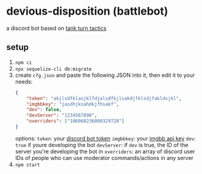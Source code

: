 # devious-disposition (battlebot)
a discord bot based on [tank turn tactics](https://gdcvault.com/play/1017744)

## setup
1. `npm ci`
2. `npx sequelize-cli db:migrate`
3. create `cfg.json` and paste the following JSON into it, then edit it to your needs:
    ```json
    {
        "token": "akjlsdfklasjklfdjalsdfkjlsakdjfklsdjfakldsjkl",
        "imgbbkey": "jasdhjksahdkjfhsakf",
        "dev": false,
        "devServer": "1234567890",
        "overriders": ["106068236000329728"]
    }
    ```
    options:
        `token`: your [discord bot token](https://discord.com/developers/applications)
        `imgbbkey`: your [imgbb api key](https://api.imgbb.com/)
        `dev`: `true` if youre developing the bot
        `devServer`: if `dev` is true, the ID of the server you're developing the bot in
        `overriders`: an array of discord user IDs of people who can use moderator commands/actions in any server
4. `npm start`